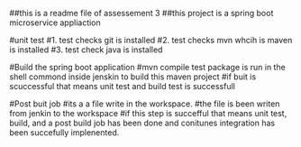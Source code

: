 ##this is a readme file of assessement 3
##this project is a spring boot microservice appliaction

#unit test
#1. test checks git is installed
#2. test checks mvn whcih is maven is installed
#3. test check java is installed

#Build the spring boot application
#mvn compile test package is run in the shell commond inside jenskin to build this maven project
#if buit is scuccessful that means unit test and build test is successfull

#Post buit job
#its a a file write in the workspace.
#the file is been writen from jenkin to the workspace
#if this step is succefful that means unit test, build, and a post build job has been done and conitunes integration has been succefully implenented.

